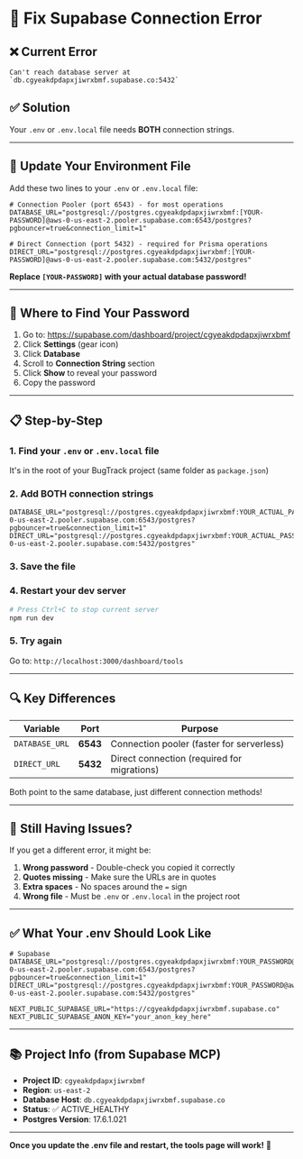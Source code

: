 # 🔧 Fix Supabase Connection Error

## ❌ Current Error
```
Can't reach database server at `db.cgyeakdpdapxjiwrxbmf.supabase.co:5432`
```

## ✅ Solution

Your `.env` or `.env.local` file needs **BOTH** connection strings.

---

## 📝 Update Your Environment File

Add these two lines to your `.env` or `.env.local` file:

```env
# Connection Pooler (port 6543) - for most operations
DATABASE_URL="postgresql://postgres.cgyeakdpdapxjiwrxbmf:[YOUR-PASSWORD]@aws-0-us-east-2.pooler.supabase.com:6543/postgres?pgbouncer=true&connection_limit=1"

# Direct Connection (port 5432) - required for Prisma operations
DIRECT_URL="postgresql://postgres.cgyeakdpdapxjiwrxbmf:[YOUR-PASSWORD]@aws-0-us-east-2.pooler.supabase.com:5432/postgres"
```

**Replace `[YOUR-PASSWORD]` with your actual database password!**

---

## 🔑 Where to Find Your Password

1. Go to: https://supabase.com/dashboard/project/cgyeakdpdapxjiwrxbmf
2. Click **Settings** (gear icon)
3. Click **Database**
4. Scroll to **Connection String** section
5. Click **Show** to reveal your password
6. Copy the password

---

## 📋 Step-by-Step

### 1. Find your `.env` or `.env.local` file
It's in the root of your BugTrack project (same folder as `package.json`)

### 2. Add BOTH connection strings
```env
DATABASE_URL="postgresql://postgres.cgyeakdpdapxjiwrxbmf:YOUR_ACTUAL_PASSWORD_HERE@aws-0-us-east-2.pooler.supabase.com:6543/postgres?pgbouncer=true&connection_limit=1"
DIRECT_URL="postgresql://postgres.cgyeakdpdapxjiwrxbmf:YOUR_ACTUAL_PASSWORD_HERE@aws-0-us-east-2.pooler.supabase.com:5432/postgres"
```

### 3. Save the file

### 4. Restart your dev server
```bash
# Press Ctrl+C to stop current server
npm run dev
```

### 5. Try again
Go to: `http://localhost:3000/dashboard/tools`

---

## 🔍 Key Differences

| Variable | Port | Purpose |
|----------|------|---------|
| `DATABASE_URL` | **6543** | Connection pooler (faster for serverless) |
| `DIRECT_URL` | **5432** | Direct connection (required for migrations) |

Both point to the same database, just different connection methods!

---

## 🚨 Still Having Issues?

If you get a different error, it might be:

1. **Wrong password** - Double-check you copied it correctly
2. **Quotes missing** - Make sure the URLs are in quotes
3. **Extra spaces** - No spaces around the `=` sign
4. **Wrong file** - Must be `.env` or `.env.local` in the project root

---

## ✅ What Your .env Should Look Like

```env
# Supabase
DATABASE_URL="postgresql://postgres.cgyeakdpdapxjiwrxbmf:YOUR_PASSWORD@aws-0-us-east-2.pooler.supabase.com:6543/postgres?pgbouncer=true&connection_limit=1"
DIRECT_URL="postgresql://postgres.cgyeakdpdapxjiwrxbmf:YOUR_PASSWORD@aws-0-us-east-2.pooler.supabase.com:5432/postgres"

NEXT_PUBLIC_SUPABASE_URL="https://cgyeakdpdapxjiwrxbmf.supabase.co"
NEXT_PUBLIC_SUPABASE_ANON_KEY="your_anon_key_here"
```

---

## 📚 Project Info (from Supabase MCP)

- **Project ID**: `cgyeakdpdapxjiwrxbmf`
- **Region**: `us-east-2`
- **Database Host**: `db.cgyeakdpdapxjiwrxbmf.supabase.co`
- **Status**: ✅ ACTIVE_HEALTHY
- **Postgres Version**: 17.6.1.021

---

**Once you update the .env file and restart, the tools page will work!** 🚀


